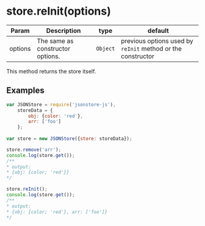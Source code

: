 # store.reInit(options)
| **Param** | **Description** | **type** | **default** |
| --- | --- | --- | --- |
| options  | The same as constructor options. | `Object` | previous options used by `reInit` method or the constructor |

This method returns the store itself.

## Examples
```javascript
var JSONStore = require('jsonstore-js'),
    storeData = {
        obj: {color: 'red'},
        arr: ['foo']
    };
    
var store = new JSONStore({store: storeData});

store.remove('arr');
console.log(store.get());
/**
* output:
* {obj: {color; 'red'}}
*/

store.reInit();
console.log(store.get());
/**
* output:
* {obj: {color; 'red'}, arr: ['foo']}
*/
```